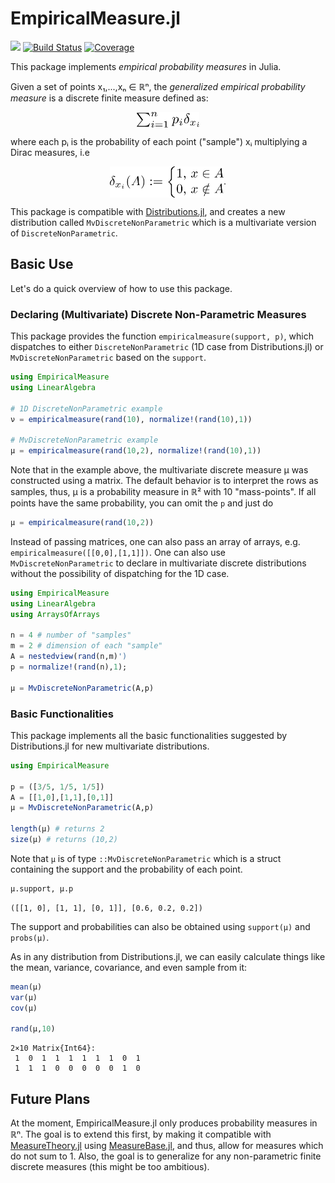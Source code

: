 # EmpiricalMeasure.jl

[![][bag-dev]][bld-dev]
[![Build Status](https://github.com/davibarreira/EmpiricalMeasure.jl/workflows/CI/badge.svg)](https://github.com/davibarreira/EmpiricalMeasure.jl/actions)
[![Coverage](https://codecov.io/gh/davibarreira/EmpiricalMeasure.jl/branch/master/graph/badge.svg)](https://codecov.io/gh/davibarreira/EmpiricalMeasure.jl)

This package implements *empirical probability measures* in Julia.

Given a set of points x₁,...,xₙ ∈ ℝⁿ, the *generalized empirical probability measure* is
a discrete finite measure defined as:

<p align="center">
<img src="./assets/empiricalmeasure.svg" align="center" height="25." />
<p></p>

where each pᵢ is the probability of each point ("sample") xᵢ
multiplying a Dirac measures, i.e

<p align="center">
<img src="./assets/diracdef.svg" align="center" height="50." />.
<p></p>

This package is compatible with [Distributions.jl](https://github.com/JuliaStats/Distributions.jl/),
and creates a new distribution called `MvDiscreteNonParametric` which is a multivariate
version of `DiscreteNonParametric`.

## Basic Use

Let's do a quick overview of how to use this package.

### Declaring (Multivariate) Discrete Non-Parametric Measures

This package provides the function `empiricalmeasure(support, p)`, which
dispatches to either `DiscreteNonParametric` (1D case from Distributions.jl)
or `MvDiscreteNonParametric` based on the `support`.

```julia
using EmpiricalMeasure
using LinearAlgebra

# 1D DiscreteNonParametric example
ν = empiricalmeasure(rand(10), normalize!(rand(10),1))

# MvDiscreteNonParametric example
μ = empiricalmeasure(rand(10,2), normalize!(rand(10),1))
```
Note that in the example above, the multivariate discrete measure μ was constructed
using a matrix. The default behavior is to interpret the rows as samples,
thus, μ is a probability measure in ℝ² with 10 "mass-points".
If all points have the same probability, you can omit the `p` and just do
```julia
μ = empiricalmeasure(rand(10,2))
```
Instead of passing matrices, one can also pass
an array of arrays, e.g. `empiricalmeasure([[0,0],[1,1]])`.
One can also use `MvDiscreteNonParametric` to declare in 
multivariate discrete distributions without the possibility
of dispatching for the 1D case.

```julia
using EmpiricalMeasure
using LinearAlgebra
using ArraysOfArrays

n = 4 # number of "samples"
m = 2 # dimension of each "sample"
A = nestedview(rand(n,m)')
p = normalize!(rand(n),1);

μ = MvDiscreteNonParametric(A,p)
```

### Basic Functionalities
This package implements all the basic functionalities
suggested by Distributions.jl for new multivariate distributions.

```julia
using EmpiricalMeasure

p = ([3/5, 1/5, 1/5])
A = [[1,0],[1,1],[0,1]]
μ = MvDiscreteNonParametric(A,p)

length(μ) # returns 2
size(μ) # returns (10,2)
```

Note that `μ` is of type `::MvDiscreteNonParametric` which
is a struct containing the support and the probability of each point.
```julia
μ.support, μ.p 
```
```
([[1, 0], [1, 1], [0, 1]], [0.6, 0.2, 0.2])
```
The support and probabilities
can also be obtained using `support(μ)` and `probs(μ)`.


As in any distribution from Distributions.jl, we can
easily calculate things like the mean, variance, covariance,
and even sample from it:
```julia
mean(μ)
var(μ)
cov(μ)

rand(μ,10)
```
```
2×10 Matrix{Int64}:
 1  0  1  1  1  1  1  1  0  1
 1  1  1  0  0  0  0  0  1  0
```

## Future Plans

At the moment, EmpiricalMeasure.jl only produces probability measures in ℝⁿ.
The goal is to extend this first, by making it compatible with
[MeasureTheory.jl](https://github.com/cscherrer/MeasureTheory.jl)
using [MeasureBase.jl](https://github.com/cscherrer/MeasureBase.jl), and thus,
allow for measures which do not sum to 1.
Also, the goal is to generalize for any non-parametric finite discrete measures (this might be too ambitious).

[bag-dev]: https://img.shields.io/badge/docs-dev-blue.svg
[bld-dev]: https://davibarreira.github.io/EmpiricalMeasure.jl/dev
